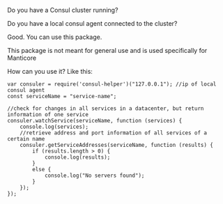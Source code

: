 Do you have a Consul cluster running?

Do you have a local consul agent connected to the cluster?

Good. You can use this package.

This package is not meant for general use and is used specifically for Manticore

How can you use it? Like this:
```
var consuler = require('consul-helper')("127.0.0.1"); //ip of local consul agent
const serviceName = "service-name";

//check for changes in all services in a datacenter, but return information of one service
consuler.watchService(serviceName, function (services) {
	console.log(services);
	//retrieve address and port information of all services of a certain name
	consuler.getServiceAddresses(serviceName, function (results) {
		if (results.length > 0) {
			console.log(results);
		}
		else {
			console.log("No servers found");
		}
	});
});

```
